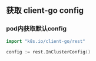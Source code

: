 ## 获取 client-go config

### pod内获取默认config

```go
import "k8s.io/client-go/rest"

config := rest.InClusterConfig()
```
